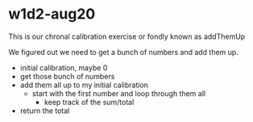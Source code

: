 # w1d2-aug20
This is our chronal calibration exercise or fondly known as addThemUp

We figured out we need to get a bunch of numbers and add them up.

- initial calibration, maybe 0
- get those bunch of numbers
- add them all up to my initial calibration
  - start with the first number and loop through them all
    - keep track of the sum/total
- return the total
